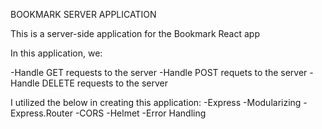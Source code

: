 BOOKMARK SERVER APPLICATION

This is a server-side application for the Bookmark React app

In this application, we:

-Handle GET requests to the server
-Handle POST requets to the server
-Handle DELETE requests to the server

I utilized the below in creating this application:
-Express
-Modularizing
-Express.Router
-CORS
-Helmet
-Error Handling
